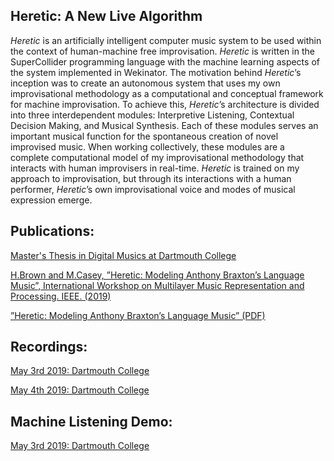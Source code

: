 ## Heretic: A New Live Algorithm
*Heretic* is an artificially intelligent computer music system to be used within the context of human-machine free improvisation. 
*Heretic* is written in the SuperCollider programming language with the machine learning aspects of the system implemented in Wekinator. 
The motivation behind *Heretic*’s inception was to create an autonomous system that uses my own improvisational methodology as a computational 
and conceptual framework for machine improvisation. To achieve this, *Heretic*’s architecture is divided into three interdependent modules: 
Interpretive Listening, Contextual Decision Making, and Musical Synthesis. Each of these modules serves an important musical function for 
the spontaneous creation of novel improvised music. When working collectively, these modules are a complete computational model of my improvisational 
methodology that interacts with human improvisers in real-time. *Heretic* is trained on my approach to improvisation, but through its interactions with a 
human performer, *Heretic*’s own improvisational voice and modes of musical expression emerge. 

## Publications:

[Master's Thesis in Digital Musics at Dartmouth College](https://drive.google.com/file/d/1R9I8bsYqph7L5Bzq_UdAluALixjJHP77/view?usp=drive_link)

[H.Brown and M.Casey, ”Heretic: Modeling Anthony Braxton’s Language Music”, International Workshop on Multilayer Music Representation and Processing. IEEE. (2019)](https://ieeexplore.ieee.org/document/8665363)

[”Heretic: Modeling Anthony Braxton’s Language Music” (PDF)](https://drive.google.com/file/d/1lve8In-RDgF8n-OsPt3dyHOsmURLt7rV/view?usp=drive_link)

## Recordings:

[May 3rd 2019: Dartmouth College](https://youtu.be/u1OWuICEnfY)

[May 4th 2019: Dartmouth College](https://youtu.be/AbZJDMPZFdg)


## Machine Listening Demo:

[May 3rd 2019: Dartmouth College](https://youtu.be/k8w9OFDgRYY)

